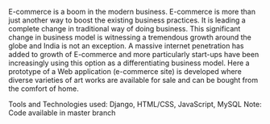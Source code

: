 E-commerce is a boom in the modern business. E-commerce is more than just another way to boost the existing business practices. It is leading a complete change in traditional way of doing business. This significant change in business model is witnessing a tremendous growth around the globe and India is not an exception. A massive internet penetration has added to growth of E-commerce and more particularly start-ups have been increasingly using this option as a differentiating business model. Here a prototype of a Web application (e-commerce site) is developed where diverse varieties of art works are available for sale and can be bought from the comfort of home.

Tools and Technologies used: Django, HTML/CSS, JavaScript, MySQL
Note: Code available in master branch

